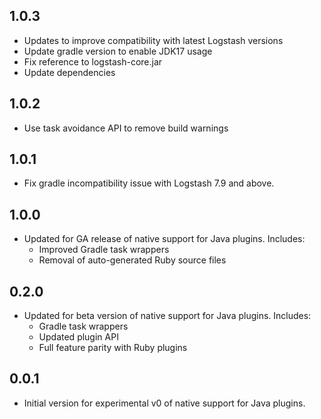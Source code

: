 ## 1.0.3
- Updates to improve compatibility with latest Logstash versions
 - Update gradle version to enable JDK17 usage
 - Fix reference to logstash-core.jar
 - Update dependencies

## 1.0.2
- Use task avoidance API to remove build warnings

## 1.0.1
- Fix gradle incompatibility issue with Logstash 7.9 and above.

## 1.0.0
- Updated for GA release of native support for Java plugins. Includes:
  - Improved Gradle task wrappers
  - Removal of auto-generated Ruby source files 

## 0.2.0
- Updated for beta version of native support for Java plugins. Includes:
  - Gradle task wrappers
  - Updated plugin API
  - Full feature parity with Ruby plugins

## 0.0.1
- Initial version for experimental v0 of native support for Java plugins.
